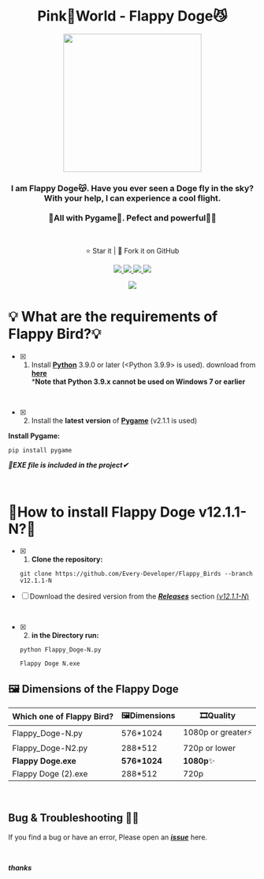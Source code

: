 <h1 align="center">Pink🎀World - Flappy Doge😼</h1>
<p align="center">
<img src="https://s4.uupload.ir/files/51f9fnraaml_3vyu.png" width='280'>
  <h3 align='center'>I am Flappy Doge😽. Have you ever seen a Doge fly in the sky?<br> With your help, I can experience a cool flight. <br><br> 🐍All with Pygame🐍. Pefect and powerful💪🏻</h3><br>
  
</p>
  <p align="center">⭐️ Star it | 🔱 Fork it on GitHub </p>
  <p align="center">
    <a href="https://www.pygame.org/">
      <img src="https://img.shields.io/badge/built%20with-Pygame-blueviolet" />
    </a>
    <a href="https://www.python.org/">
    	<img src="https://img.shields.io/badge/Language-Python-turquoise" />
    </a>
    <a href="https://github.com/Every-Developer/Flappy_Birds/releases/tag/v12.1.1-N">
      <img src='https://img.shields.io/badge/Release-v12.1.1N-goldenrod'>
    <a href="https://github.com/Every-Developer/Flappy_Birds/blob/Pink-World/LICENSE">
      <img src="https://img.shields.io/badge/license-MIT License-lightgreen.svg" />
    </a>
  </p>
<p align='center'><a href='https://github.com/Every-Developer'><img  src='https://img.shields.io/badge/Coded%20By-Mohammadreza.D-lightcoral'></a></p>

# 💡 What are the requirements of Flappy Bird?💡
      
- [x] 1. Install [**Python**](https://www.python.org) 3.9.0 or later (<Python 3.9.9> is used). download from
[**here**](https://www.python.org/downloads/) <br> ***Note that Python 3.9.x cannot be used on Windows 7 or earlier**
<br>

- [x] 2. Install the **latest version** of [**Pygame**](https://www.pygame.org/news) (v2.1.1 is used)
      
**Install Pygame:**
  
  ```
  pip install pygame 
  ```

***📂EXE file is included in the project✔***
      
<br>
      
# 🐣How to install Flappy Doge v12.1.1-N?🤔
      
- [x] 1. **Clone the repository:**

  ```
  git clone https://github.com/Every-Developer/Flappy_Birds --branch v12.1.1-N
  ```
- [ ] Download the desired version from the ***[Releases](https://github.com/Every-Developer/Flappy_Birds/releases)*** section [(*v12.1.1-N*)](https://github.com/Every-Developer/Flappy_Birds/releases/tag/v12.1.1-N)
<br>
      
- [x] 2. **in the Directory run:**
      
  ```
  python Flappy_Doge-N.py
  
  Flappy Doge N.exe
  ```      

## 🖼 Dimensions of the Flappy Doge
      
| Which one of Flappy Bird? | 🖼Dimensions | 🎞Quality |
|---|---|---|
| Flappy_Doge-N.py | 576*1024 | 1080p or greater⚡ |
| Flappy_Doge-N2.py | 288*512 | 720p or lower |
| **Flappy Doge.exe** | **576*1024** | **1080p**✨ | 
| Flappy Doge (2).exe | 288*512 | 720p |

<br>

## Bug & Troubleshooting 👨‍💻

If you find a bug or have an error, Please open an [***issue***](https://github.com/Every-Developer/Flappy_Birds/issues) here.

<br>

***thanks***
